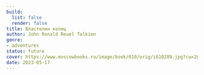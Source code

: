 ```yaml
---
build:
  list: false
  render: false
title: Властелин колец
author: John Ronald Reuel Tolkien
genre:
- adventures
status: future
cover: https://www.moscowbooks.ru/image/book/610/orig/i610289.jpg?cu=20180101000000
date: 2023-05-17
---
```


